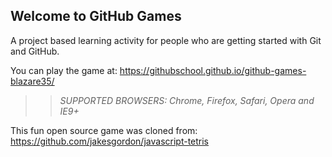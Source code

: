 ## Welcome to GitHub Games

A project based learning activity for people who are getting started with Git and GitHub.

You can play the game at: https://githubschool.github.io/github-games-blazare35/

>> _*SUPPORTED BROWSERS*: Chrome, Firefox, Safari, Opera and IE9+_

This fun open source game was cloned from: https://github.com/jakesgordon/javascript-tetris
